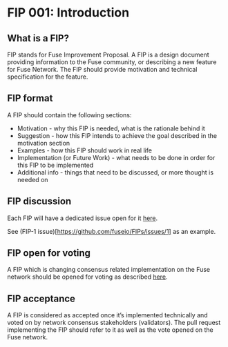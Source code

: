# FIP 001: Introduction

## What is a FIP?

FIP stands for Fuse Improvement Proposal.
A FIP is a design document providing information to the Fuse community, or describing a new feature for Fuse Network.
The FIP should provide motivation and technical specification for the feature.

## FIP format

A FIP should contain the following sections:
* Motivation - why this FIP is needed, what is the rationale behind it
* Suggestion - how this FIP intends to achieve the goal described in the motivation section
* Examples - how this FIP should work in real life
* Implementation (or Future Work) - what needs to be done in order for this FIP to be implemented
* Additional info - things that need to be discussed, or more thought is needed on

## FIP discussion

Each FIP will have a dedicated issue open for it [here](https://github.com/fuseio/FIPs/issues).

See (FIP-1 issue)[https://github.com/fuseio/FIPs/issues/1] as an example.

## FIP open for voting

A FIP which is changing consensus related implementation on the Fuse network should be opened for voting as described [here](https://docs.fuse.io/the-fuse-chain/consensus-contracts/vote).

## FIP acceptance

A FIP is considered as accepted once it’s implemented technically and voted on by network consensus stakeholders (validators). 
The pull request implementing the FIP should refer to it as well as the vote opened on the Fuse network.

